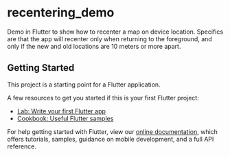 # recentering_demo

Demo in Flutter to show how to recenter a map on device location. Specifics are that the app will recenter only when returning to the foreground, and only if the new and old locations are 10 meters or more apart.

## Getting Started

This project is a starting point for a Flutter application.

A few resources to get you started if this is your first Flutter project:

- [Lab: Write your first Flutter app](https://flutter.dev/docs/get-started/codelab)
- [Cookbook: Useful Flutter samples](https://flutter.dev/docs/cookbook)

For help getting started with Flutter, view our
[online documentation](https://flutter.dev/docs), which offers tutorials,
samples, guidance on mobile development, and a full API reference.
